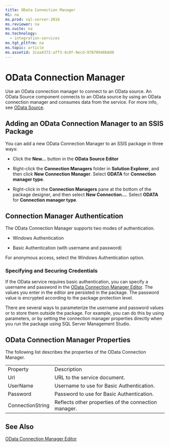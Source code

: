 ```yaml
---
title: OData Connection Manager
H1: na
ms.prod: sql-server-2016
ms.reviewer: na
ms.suite: na
ms.technology: 
  - integration-services
ms.tgt_pltfrm: na
ms.topic: article
ms.assetid: 3caa4372-aff3-4c0f-9ecd-97870948b8d0
---
```

# OData Connection Manager
  Use an OData connection manager to connect to an OData source. An OData Source component connects to an OData source by using an OData connection manager and consumes data from the service. For more info, see [OData Source](../../Topics/TopicNameNotContainA/OData-Source.md).  
  
## Adding an OData Connection Manager to an SSIS Package  
 You can add a new OData Connection Manager to an SSIS package in three ways:  
  
-   Click the **New…** button in the **OData Source Editor**  
  
-   Right\-click the **Connection Managers** folder in **Solution Explorer**, and then click **New Connection Manager**. Select **ODATA** for **Connection manager type**.  
  
-   Right\-click in the **Connection Managers** pane at the bottom of the package designer, and then select **New Connection…**. Select **ODATA** for **Connection manager type**.  
  
## Connection Manager Authentication  
 The OData Connection Manager supports two modes of authentication.  
  
-   Windows Authentication  
  
-   Basic Authentication \(with username and password\)  
  
 For anonymous access, select the Windows Authentication option.  
  
### Specifying and Securing Credentials  
 If the OData service requires basic authentication, you can specify a username and password in the [OData Connection Manager Editor](../../Topics/TopicNameNotContainA/OData-Connection-Manager-Editor.md). The values you enter in the editor are persisted in the package. The password value is encrypted according to the package protection level.  
  
 There are several ways to parameterize the username and password values or to store them outside the package. For example, you can do this by using parameters, or by setting the connection manager properties directly when you run the package using SQL Server Management Studio.  
  
## OData Connection Manager Properties  
 The following list describes the properties of the OData Connection Manager.  
  
|||  
|-|-|  
|Property|Description|  
|Url|URL to the service document.|  
|UserName|Username to use for Basic Authentication.|  
|Password|Password to use for Basic Authentication.|  
|ConnectionString|Reflects other properties of the connection manager.|  
  
## See Also  
 [OData Connection Manager Editor](../../Topics/TopicNameNotContainA/OData-Connection-Manager-Editor.md)  
  
  